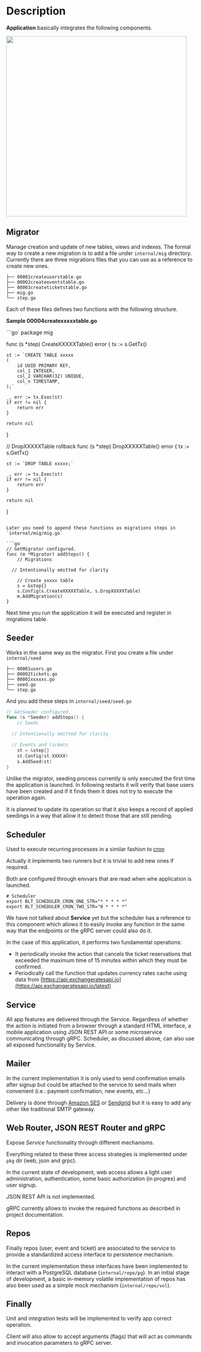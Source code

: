 # Description

**Application** basically integrates the following components.

<img src="img/app_model.svg" width="480">

## Migrator

Manage creation and update of new tables, views and indexes.
The formal way to create a new migration is to add a
file under `internal/mig` directory.
Currently there are three migrations files that you can use as a reference to create new ones.

```shell
├── 00001createuserstable.go
├── 00002createeventstable.go
├── 00003createticketstable.go
├── mig.go
└── step.go
```

Each of these files defines two functions with the following structure.

**Sample 00004createxxxxxtable.go**

```go`
package mig

func (s \*step) CreateXXXXXTable() error {
tx := s.GetTx()

    st := `CREATE TABLE xxxxx
    (
    	id UUID PRIMARY KEY,
    	col_1 INTEGER,
    	col_2 VARCHAR(32) UNIQUE,
    	col_n TIMESTAMP,
    );`

    _, err := tx.Exec(st)
    if err != nil {
    	return err
    }

    return nil

}

// DropXXXXXTable rollback
func (s \*step) DropXXXXXTable() error {
tx := s.GetTx()

    st := `DROP TABLE xxxxx;`

    _, err := tx.Exec(st)
    if err != nil {
    	return err
    }

    return nil

}

````

Later you need to append these functions as migrations steps in `internal/mig/mig.go`

```go
// GetMigrator configured.
func (m *Migrator) addSteps() {
	// Migrations

  // Intentionally omitted for clarity

	// Create xxxxx table
	s = &step{}
	s.Config(s.CreateXXXXXTable, s.DropXXXXXTable)
	m.AddMigration(s)
}
````

Next time you run the application it will be executed and register in migrations table.

## Seeder

Works in the same way as the migrator.
First you create a file under `internal/seed`

```shell
├── 00001users.go
├── 00002tickets.go
├── 00002xxxxxs.go
├── seed.go
└── step.go
```

And you add these steps in `internal/seed/seed.go`

```go
// GetSeeder configured.
func (s *Seeder) addSteps() {
	// Seeds

  // Intentionally omitted for clarity

  // Events and tickets
	st = &step{}
	st.Config(st.XXXXX)
	s.AddSeed(st)
}
```

Unlike the migrator, seeding process currently is only executed the first time the application is launched. In following restarts it will verify that base users have been created and if it finds them it does not try to execute the operation again.

It is planned to update its operation so that it also keeps a record of applied seedings in a way that allow it to detect those that are still pending.

## Scheduler

Used to execute recurring processes in a similar fashion to [cron](https://en.wikipedia.org/wiki/Cron)

Actually it implements two runners but it is trivial to add new ones if required.

Both are configured through envvars that are read when whe application is launched.

```shell
# Scheduler
export BLT_SCHEDULER_CRON_ONE_STR="* * * * *"
export BLT_SCHEDULER_CRON_TWO_STR="0 * * * *"
```

We have not talked about **Service** yet but the scheduler has a reference to this component which allows it to easily invoke any function in the same way that the endpoints or the gRPC server could also do it.

In the case of this application, it performs two fundamental operations:

- It periodically invoke the action that cancels the ticket reservations that exceeded the maximum time of 15 minutes within which they must be confirmed.
- Periodically call the function that updates currency rates cache using data from [https://api.exchangeratesapi.io](https://api.exchangeratesapi.io/latest)

## Service

All app features are delivered through the Service.
Regardless of whether the action is initiated from a browser through a standard HTML interface, a mobile application using JSON REST API or some microservice communicating through gRPC. Scheduler, as discussed above, can also use all exposed functionality by Service.

## Mailer

In the current implementation it is only used to send confirmation emails after signup but could be attached to the service to send mails when convenient (i.e.: payment confirmation, new events, etc...)

Delivery is done through [Amazon SES](https://aws.amazon.com/ses/) or [Sendgrid](https://sendgrid.com/) but it is easy to add any other like traditional SMTP gateway.

## Web Router, JSON REST Router and gRPC

Expose _Service_ functionality through different mechanisms.

Everything related to these three access strategies is implemented under `pkg` dir (web, json and grpc).

In the current state of development, web access allows a light user administration, authentication, some basic authorization (in progres) and user signup.

JSON REST API is not implemented.

gRPC currently allows to invoke the required functions as described in project documentation.

## Repos

Finally repos (user, event and ticket) are associated to the service to provide a standardized access interface to persistence mechanism.

In the current implementation these interfaces have been implemented to interact with a PostgreSQL database (`internal/repo/pg`). In an initial stage of development, a basic in-memory volatile implementation of repos has also been used as a simple mock mechanism (`internal/repo/vol`).

## Finally

Unit and integration tests will be implemented to verify app correct operation.

Client will also allow to accept arguments (flags) that will act as commands and invocation parameters to gRPC server.

